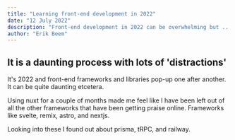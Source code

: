 ```yaml
---
title: "Learning front-end development in 2022"
date: "12 July 2022"
description: "Front-end development in 2022 can be overwhelming but ..."
author: "Erik Beem"
---
```


## It is a daunting process with lots of 'distractions'

It's 2022 and front-end frameworks and libraries pop-up one after another. It can be quite daunting etcetera.

Using nuxt for a couple of months made me feel like I have been left out of all the other frameworks that have been getting praise online. Frameworks like svelte, remix, astro, and nextjs.

Looking into these I found out about prisma, tRPC, and railway.
